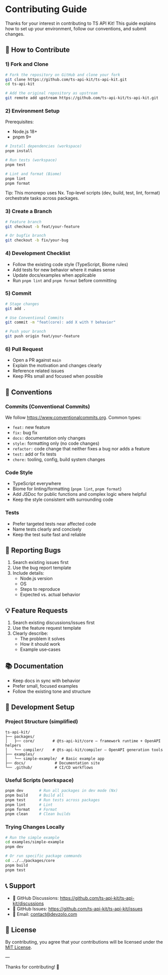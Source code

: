 # Contributing Guide

Thanks for your interest in contributing to TS API Kit! This guide explains how to set up your environment, follow our conventions, and submit changes.

## 🚀 How to Contribute

### 1) Fork and Clone

```bash
# Fork the repository on GitHub and clone your fork
git clone https://github.com/ts-api-kit/ts-api-kit.git
cd ts-api-kit

# Add the original repository as upstream
git remote add upstream https://github.com/ts-api-kit/ts-api-kit.git
```

### 2) Environment Setup

Prerequisites:

- Node.js 18+
- pnpm 9+

```bash
# Install dependencies (workspace)
pnpm install

# Run tests (workspace)
pnpm test

# Lint and format (Biome)
pnpm lint
pnpm format
```

Tip: This monorepo uses Nx. Top‑level scripts (dev, build, test, lint, format) orchestrate tasks across packages.

### 3) Create a Branch

```bash
# Feature branch
git checkout -b feat/your-feature

# Or bugfix branch
git checkout -b fix/your-bug
```

### 4) Development Checklist

- Follow the existing code style (TypeScript, Biome rules)
- Add tests for new behavior where it makes sense
- Update docs/examples when applicable
- Run `pnpm lint` and `pnpm format` before committing

### 5) Commit

```bash
# Stage changes
git add .

# Use Conventional Commits
git commit -m "feat(core): add X with Y behavior"

# Push your branch
git push origin feat/your-feature
```

### 6) Pull Request

- Open a PR against `main`
- Explain the motivation and changes clearly
- Reference related issues
- Keep PRs small and focused when possible

## 📝 Conventions

### Commits (Conventional Commits)

We follow <https://www.conventionalcommits.org>. Common types:

- `feat:` new feature
- `fix:` bug fix
- `docs:` documentation only changes
- `style:` formatting only (no code changes)
- `refactor:` code change that neither fixes a bug nor adds a feature
- `test:` add or fix tests
- `chore:` tooling, config, build system changes

### Code Style

- TypeScript everywhere
- Biome for linting/formatting (`pnpm lint`, `pnpm format`)
- Add JSDoc for public functions and complex logic where helpful
- Keep the style consistent with surrounding code

### Tests

- Prefer targeted tests near affected code
- Name tests clearly and concisely
- Keep the test suite fast and reliable

## 🐛 Reporting Bugs

1. Search existing issues first
2. Use the bug report template
3. Include details:
   - Node.js version
   - OS
   - Steps to reproduce
   - Expected vs. actual behavior

## 💡 Feature Requests

1. Search existing discussions/issues first
2. Use the feature request template
3. Clearly describe:
   - The problem it solves
   - How it should work
   - Example use‑cases

## 📚 Documentation

- Keep docs in sync with behavior
- Prefer small, focused examples
- Follow the existing tone and structure

## 🔧 Development Setup

### Project Structure (simplified)

```text
ts-api-kit/
├── packages/
│   ├── core/        # @ts-api-kit/core – framework runtime + OpenAPI helpers
│   └── compiler/    # @ts-api-kit/compiler – OpenAPI generation tools
├── examples/
│   └── simple-example/  # Basic example app
├── docs/             # Documentation site
└── .github/          # CI/CD workflows
```

### Useful Scripts (workspace)

```bash
pnpm dev       # Run all packages in dev mode (Nx)
pnpm build     # Build all
pnpm test      # Run tests across packages
pnpm lint      # Lint
pnpm format    # Format
pnpm clean     # Clean builds
```

### Trying Changes Locally

```bash
# Run the simple example
cd examples/simple-example
pnpm dev

# Or run specific package commands
cd ../../packages/core
pnpm build
pnpm test
```

## 📞 Support

- 💬 GitHub Discussions: <https://github.com/ts-api-kit/ts-api-kit/discussions>
- 🐛 GitHub Issues: <https://github.com/ts-api-kit/ts-api-kit/issues>
- 📧 Email: <contact@devzolo.com>

## 📄 License

By contributing, you agree that your contributions will be licensed under the [MIT License](./LICENSE).

—

Thanks for contributing! 🎉
